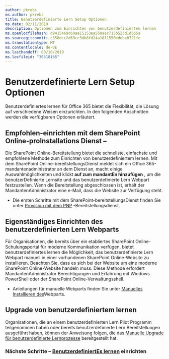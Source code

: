 ```yaml
---
author: pkrebs
ms.author: pkrebs
title: Benutzerdefinierte Lern Setup Optionen
ms.date: 02/11/2019
description: Optionen zum Einrichten von benutzerdefiniertem lernen
ms.openlocfilehash: d9415469c60aa15153ea550aec715b523d1d365a
ms.sourcegitcommit: c358dcc2d69cc3db8fd24a1011550edebe0721fe
ms.translationtype: MT
ms.contentlocale: de-DE
ms.lasthandoff: 03/10/2019
ms.locfileid: "30518165"
---
```

# <a name="custom-learning-setup-options"></a>Benutzerdefinierte Lern Setup Optionen
Benutzerdefiniertes lernen für Office 365 bietet die Flexibilität, die Lösung auf verschiedene Weisen einzurichten. In den folgenden Abschnitten werden die verfügbaren Optionen erläutert.

## <a name="recommended---setup-using-the-sharepoint-online-provisioning-service--"></a>Empfohlen-einrichten mit dem SharePoint Online-proInstallations Dienst – 
Die SharePoint Online-Bereitstellung bietet die schnellste, einfachste und empfohlene Methode zum Einrichten von benutzerdefiniertem lernen. Mit dem SharePoint Online-bereitstellungsDienst meldet sich ein Office 365-mandantenadministrator an dem Dienst an, macht einige Auswahlmöglichkeiten und klickt **auf zum mandantEn hinzufügen** , um die benutzerDefinierte Lernsite und das benutzerdefinierte Lern Webpart festzustellen. Wenn die Bereitstellung abgeschlossen ist, erhält der MandantenAdministrator eine e-Mail, dass die Website zur Verfügung steht. 

- Die ersten Schritte mit dem SharePoint-bereitstellungsDienst finden Sie unter [Provision mit dem PNP](custom_provision.md) -Bereitstellungsdienst.   

## <a name="stand-alone-setup-of-the-custom-learning-web-part"></a>Eigenständiges Einrichten des benutzerdefinierten Lern Webparts
Für Organisationen, die bereits über ein etabliertes SharePoint Online-Schulungsportal für moderne Kommunikation verfügen, bietet benutzerdefiniertes lernen die Möglichkeit, das benutzerdefinierte Lern Webpart manuell in einer vorhandenen SharePoint Online-Website zu installieren. Beachten Sie, dass es sich bei der Website um eine moderne SharePoint Online-Website handeln muss. Diese Methode erfordert MandantenAdministrator Berechtigungen und Erfahrung mit Windows PowerShell oder der SharePoint Online-Verwaltungsshell. 

- Anleitungen für manuelle Webparts finden Sie unter [Manuelles Installieren des](custom_manualsetup.md)Webparts. 

## <a name="upgrade-custom-learning"></a>Upgrade von benutzerdefiniertem lernen
Organisationen, die an einem benutzerdefinierten Lern Pilot Programm teilgenommen haben oder bereits benutzerdefinierte Lern Bereitstellungen ausgeführt haben, können der Anweisung folgen, die das [Manuelle Upgrade für benutzerdefinierte Lernprozesse](custom_upgrade.md) bereitgestellt hat.    

### <a name="next-steps---provision-custom-learningcustomprovisionmd"></a>Nächste Schritte – [BenutzerdefiniertEs lernen](custom_provision.md) einrichten
